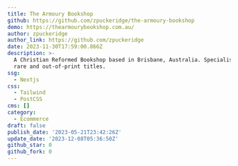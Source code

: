 ```yaml
---
title: The Armoury Bookshop
github: https://github.com/zpuckeridge/the-armoury-bookshop
demo: https://thearmourybookshop.com.au/
author: zpuckeridge
author_link: https://github.com/zpuckeridge
date: 2023-11-30T17:59:00.866Z
description: >-
  A Christian Reformed Bookshop based in Brisbane, Australia. Specialising in
  rare and out-of-print titles.
ssg:
  - Nextjs
css:
  - Tailwind
  - PostCSS
cms: []
category:
  - Ecommerce
draft: false
publish_date: '2023-05-21T23:42:26Z'
update_date: '2023-12-08T05:36:50Z'
github_star: 0
github_fork: 0
---
```

